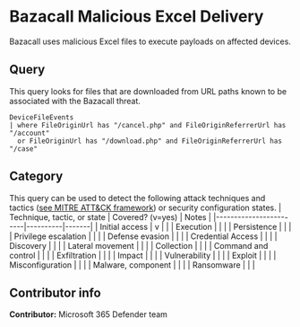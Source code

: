 # Bazacall Malicious Excel Delivery
Bazacall uses malicious Excel files to execute payloads on affected devices. 

## Query
This query looks for files that are downloaded from URL paths known to be associated with the Bazacall threat. 
```
DeviceFileEvents
| where FileOriginUrl has "/cancel.php" and FileOriginReferrerUrl has "/account"
  or FileOriginUrl has "/download.php" and FileOriginReferrerUrl has "/case"
```


## Category

This query can be used to detect the following attack techniques and tactics ([see MITRE ATT&CK framework](https://attack.mitre.org/)) or security configuration states.
| Technique, tactic, or state | Covered? (v=yes) | Notes |
|------------------------|----------|-------|
| Initial access | v |  |
| Execution |  |  |
| Persistence |  |  |
| Privilege escalation |  |  |
| Defense evasion |  |  |
| Credential Access |  |  |
| Discovery |  |  |
| Lateral movement |  |  |
| Collection |  |  |
| Command and control |  |  |
| Exfiltration |  |  |
| Impact |  |  |
| Vulnerability |  |  |
| Exploit |  |  |
| Misconfiguration |  |  |
| Malware, component |  |  |
| Ransomware |  |  |

## Contributor info

**Contributor:** Microsoft 365 Defender team
